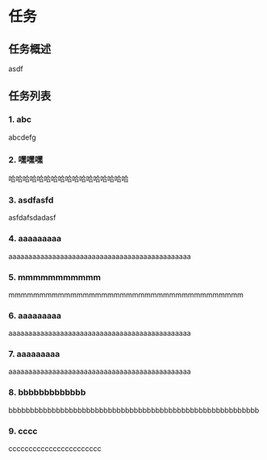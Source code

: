# 任务

## 任务概述

asdf

## 任务列表

### 1. abc

abcdefg

### 2. 嘿嘿嘿

哈哈哈哈哈哈哈哈哈哈哈哈哈哈哈哈哈

### 3. asdfasfd

asfdafsdadasf

### 4. aaaaaaaaa

aaaaaaaaaaaaaaaaaaaaaaaaaaaaaaaaaaaaaaaaaaaaaa

### 5. mmmmmmmmmmm

mmmmmmmmmmmmmmmmmmmmmmmmmmmmmmmmmmmmmm

### 6. aaaaaaaaa

aaaaaaaaaaaaaaaaaaaaaaaaaaaaaaaaaaaaaaaaaaaaaa

### 7. aaaaaaaaa

aaaaaaaaaaaaaaaaaaaaaaaaaaaaaaaaaaaaaaaaaaaaaa

### 8. bbbbbbbbbbbbb

bbbbbbbbbbbbbbbbbbbbbbbbbbbbbbbbbbbbbbbbbbbbbbbbbbbbbbbbbb

### 9. cccc

ccccccccccccccccccccccc

